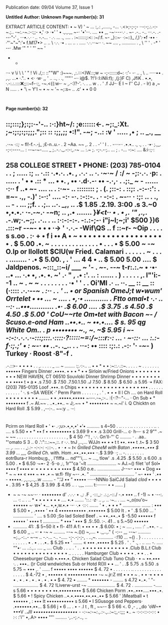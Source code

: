 Publication date: 09/04
Volume 37, Issue 1

**Untitled**
**Author: Unknown**
**Page number(s): 31**

EXTRACT ARTICLE CONTENT:
• 
~ 
V) 
' 
~ ... 
:,.: 
,......, -... ·.<>;-;-;- ··-:-;.:.-:-~.;.. 
-~:.-~.:-:;;-
•,' 
·> ·•' 
' • .,.,.,_ 
~-· '•'···. 
.... •• ,_ 
-~·---·.· . 
~- .-.. 
-.. ···.-. 
.-
--·"-' 
_, 
···•.·.· 
· .. -.-... · 
.·. ... 
.,_ .... 
. 
:~::::::;:<: 
:~/:f. 
~- _}::~· 
·:~::)\_ /,)':·•f 
·•• 
· ·"'~"~":'• f.M17•> 
.. .. 
\ 
·.·. ·• 
. ... 
.. 
. ..... ·.·.···~·· ·. 
~~ .... , ........... . 
, 
\\ 
'' 
' . 
-* ' 
--· 
.Mw 
'" 
" 
' "' 
~~ ' 
- -
··-
v 
\i 
\ \ 
' " 
! 
Vi \./,:: ::""W"
:)~~~. 
,:.:::<)W.::;w 
~ -;-::::::d~: ·:'- -· 
.. , \ 
.. ·····•• . ,.,. 
...• ·.".. 
• <· ·w· 
,, ' .. 
.., . ., 
'""'' 
-·· 
i@$. ?!'I·:I:iNli\:f); 
,(j:}F C) 
,JfiK 
. •.•, ·.-:.:.:::::x:;;::~f-·:;\, 
-~.<{(:w-· ~ 
,.-:)?-'. 
·. . 
.. w 
. . ' 
.f JJ-· 
E 
I 
~ I'' 
CJ 
. -
lr) 
a 
,~ 
N 
..... 
. • '\ 
~ Y'l ~ • 
~ ~ '~ 
~;:s~ 
.. \.c' 
• • 
0 0 


<br>

**Page number(s): 32**

::;:::;};:;:·-'-.. 
:·:}ht~/: 
;e::::::<-. 
~;:_:Xt. 
;~:;:;:;:;;;.";:: :: :;;,;; 
•:!". 
-~; 
-..: 
:v 
' ..... 
,• ; .. _., __ 
-
._·-~ 
·::;_ 
~ fl!-f.-.-j_ 
;£-n..u.- . 
2 ~Aa. 
~~ 
,. 
2 
. . 
-' 
' I 
. . -···-·· .•.•.. 
., 
., . . ·•· 
;.,_. -;-:----... : --~-~-..... _ ;..-.·._.-:-:,.-~ ... :.~ 
;. -;-.-·;.. ... ; . -... -:~: .... &:i·:;·: 

258 COLLEGE STREET • 
PHONE: (203) 785-0104 
. . ; ..... :; .. ·.:: ·.•.·. 
.•. , 
.·.· 
.. ·. ·~·~ 
/ :/ 
~ -;:·.·. 
·p: 
. ..... . 
' • 
• .:: * 
... 
• •. , •• ·.d·.-· •• -.·,· . 
.;:_ 
~ - ...... ·:·· 
f ..• 
~- ....
.. . 
:·~-
.. :::::::: ; . 
(. ;::-: . ::;: 
.-:-·:': . 
=~-
.,, 
-.)' 
:-·:' 
.... -:· -·. :-::-. . 
· -:-: . 
~-·· · :;: .. . ., .. - . ... ;;f. 
. .;.. 
..·. 
_,, .. 
.$ 1.85 
.$2.19 
.$ 3:00 
.s 3.~0 
•,•.•.· 
·-.-~.· -~n; .. ,.• 
....... 
}_¥<t·· 
• . • ,. '" ,.,._ .-.w;·.~;;. 
.·.. . .. 
:·:-:-:-. -:.:-;-· 
i"j~l;~;i' 
$500
})6 
.:::~r --~-
• • • 
·-> 
' ·.·.-
-Wif\QS 
.. f 
::~r-
~Oip 
. . . . s s.oo . 
:· + • 
f 
i •• A • 
~ • 
• • • • • • • • • • • • • • • • • • . $ 5.00 .•. 
~ . . . . . . . . .. . . . . • . . . • $ 5.00 
~ -~ 
O.lp or llollott 
$CIU(w 
Fried. Calamari . . . . . . 
~ . . . . ........ · .• $ 5.00. 
, . ' ... 4 
4 
• .. $ 5.00 
5.00 
.... $ 
Jaldpenos. 
~:::_::~i/ 
___ ~ '- . 
\~-. --~ t-r:.:.~ • ·•· 
..• 
... ·.• •, 
.•. 
•. ~' 
.· " 
, .• 
:'. 
.. : ...... . 
) . . . . . ,. 
l"'i:--1 .. 
~ . 
~ ~ . . . . . . . . ·• ' ' . . 
Oi'MI 
.· .. ··. __ 
:: __ ::(·:::: .·.·--~ . 
_:·· . . ' 
.. • 
or Spanish OmeJ;t 
w•wum' Orrtelet 
• •• ... ~ .... 
. •,·• ........... . 
Ftto omal•t 
·.· 
.. ··:· ..•••........... 
.•· 
.$ 6.00 
.... 
.$ 3.75 
.s 4.50 
.$ 4.50 
.$ 5.00 ' 
CoU~~rte Om•tet with Bacon 
~-
/ 
Scuso.e-ond Ham ..••.•.. ~ ••.•.... $ s. 95 
qg White Om.. . p 
•••••••• ~., ~. ~$ 5.95 i 
~--:-:·.·.·.·-:::;:::.·::::·?::\:::~=:/~:::r:·: 
... · 
~·::· ... :.\:- f·:;.;' 
• : 
~-· 
•• 
._.-. 
._.. . 
. ··-: •• :::: 
:;:.: .-:· '· 
-~-
) 
Turkey 
· Roost ·8"-f . 
--
.-.::>-
• • • • 
. . ,. . . . . 
_ ... 
~ ........ :;.·:-.. 
.. • • * • • 
:~::.·.::~. 
. . . . 
~ . . . . . . . •••••• 
Fingers Dinner .••••. • • • * • • 
Sirloin w/Fried Onions 
• • • • • • • • • • 
NEW HAVEN, CT 06510 
Souvloki Dinner 
Shrirnp Dinner 
• • • • • • • • • • •••• 
t 
• a • 
.s 7.50 
.$ 7.50 
.$7.50 
.$1.50 
.J 7.50 
.$ 8.50 
.$ 6.50 
.s 5.95 
·• FAX: (203) 785-0135 
Loof .•••. 
n Chips 
• • • • • • • 
• • • • • • • • • • ••• 
. . . . . . . . . . . . ' 
·. 
s 
~SA WEEK 
·' 
Perm 
Parm . . . . . . , . ' . 
• • • II 
l 
Ch .... on Hard Roll 
• • • • • • • • • 
........ • • 
.•••••.••••• ~---.-~,:-.. :{-:?-·"-... · 
On Sub 
• * •••••••• f .~ Al.~~ 
. ..•..••.. ~ J;.~~ 
• * •••••••• ~ ~.~i' 
i. 
Q Chicktn on Hard Roll 
.$ 5.99 
. ,--:-.. ~~:y .. 
·-: 
# 
Pcirm on Hard Roll 
• ' 
•· .·;u>.•,•,•' 
•'• 
.......... s 4~50 
. .. . . . .. . . . . . . . . .. . .... s 5.50 
• • * •• f 
• ••••••••• s 3.69 
9 • 
• .s 3.00 
Grill-... c· h--· 
s 2 9"" 
.~ 
~ ~~ . . . . . . . . . . . . . . . . . . . . , 
$ 4 50 
·"'! , ·.·. Gn'll-"' C ......... · . .aa.. "'omato 
S 3 .. 0 
.':"::.:~~,::. r ·.·. 
tnJ 
,..,... WJJn •• 
• • t 
t ••. ••• t 
.t~ 
$ 3 50 
... ,. .... . 
. ,_;.:-
-:-:-: 
-:::-. . 
• · • 
~ t< Gnlled CheeM with Baton .•••••..••• $ 3.99 
... ,,,, Grilled Ch_. with. Hom .••..••.••• ··.$ 3.99· 
·; .. 
-. . . . . . . . 
eotrBura-r 
Hombu;g., , l'flffa ... nd""'i,... ~ 
..._ tlow' 
.s .4.25 
.$ 5.50 
.s 6.00 
.s 5.00 . 
• $ 6.50 
·~•- 2 ·5··o 
,:, 
1r""ca '~lt ....................... ~ AJ.~() 
filet 'of Sol• •••• f •••• •· • • • • • • • •••• $ 4.50 
o.e.. .................. 
J--~- ••• • 
Dog 
•• * ~ ~ •• « ••• ~ •• .• ~ 
w.fl· flly ~--
.•. " .............. , .................. ' ~- ••• ' .•• -
•••••. ,.,..,..,..w ........ - ''.'J •• " ••••• ·····-NNNo 
SaiCJd 
Salad 
$clod 
• • • • • .$ 3.95 
• $ 4,25 
.$ 3.99 
.$ 4.95 
.. . .,,_ ...... t:········ • • 
...... j 
- ~ ~
-~ ~~·-· · •••••••• 
d' 
.·.·.· 
• .,: .F 
, ·:::_:· .:.;.-::./ -.• 
••• .. f 
-1) 
~ • ·--:. ... ·: .. . .. * • • • • • • • 
.... •.• ....... '::.: ·z· .. ,. .. ·~.. . .... ~_o(ou'o~ •••••• ~· w•' •... •,•,w.•.• ·-· ·.• 
·::·: 
....... ' 
• . 
• • • * .............. ....... : ••• $ 5.00 
• , .•••• ' •• 4 ••••••••••• .••••••• $ 5.00 
It . • 
' .$ 5.00 
... ' ................ ' .... s 5.00 
;So lad 
Soled 
Beef 
. ~ ••..••..• $ -5.50 
•••••• f ••••• 
' •••• t ............. * ••• ' ••• $ .5:.50. :-. 
41 
.. s 5.~50 
••••••
- ........... 41: .$ 5~50 
it • 
fl-
411 
A 
f: 
• •• • 
• .$ 6.00: 
• ; ~ .... , ..... :' ..••. - .. $ 6.00 
,, 
.. -· • 
-~ ~ ......... --~ ~.()() 
~,.... • .,,..,." 
{ 
-:--
,,, 
--~· .......... ~;.,.-:..- ~-~ .. -.-... -.. -..... -;-.-;-;-, . 
..,~. 
............ ·:!10 ... 
~() . } . . . . . . . . . . . . . . . • . • . . .•.. $ 5.25 
•• ' ....... « ••• .••••• $ 5.25 
. ' . " ., . 
.. .... -. ..... ""•· ... ..:.,.. .... 
_ .... 
Club . . .. . ' . . • • • • •• • • • • • • • 
.Club 
B.L.t Club 
• • • • • • • • • • • • • • • .. . . . . . 
Hamburger Club • • • • . • • . . • 
Cheeseburger Club •.•••.•. 
Chicken Salad Club 
Tuno Ctub · • ~ ••.••• ·. . •••.. 
()r Cold wndwiches 
Sub or Hotd R()ll 
• • ... ' . 
.$ 5.75 
.s 5.50 
.s 5.75 
~ ••• ,. ' ...... f ••••• •••• •••••• $ 4. 72 
• . . . . . . . .. . . . . . . . . . . . . . . . . $ 4.-72 
• , •••••• « •••••••••••• -~ ~.jr:Z 
mt • • • ~ . • • ·• • • • • . • . • . • . • . • . • • $ 4. 72 
• ........ * ••••••• - ........ s 4.72 
•..•. ' "- .................... $ 4. 72 
!Liverw-urst 
-~ ...................... $ 4. 72 
. .............. -..... s 5.66 
• • • • • • • ••.••••••••• $ 5.66 
Chicken Porm .••..•••.....•••..•. $ 5.66 
• ! Spicy Chicken ..•.•.••••.••.••..•• $ 5.66 
' }Meatball • t •••••• , : ••• It ••••••••••• s 5.66 
• I SGusoge ond Peppers· .•••••••.••... $ 5.66 
j • 6 
... . • - .I t , 
ft , ~~--
$ 5 66 
<. 
0 ,- , ,,do 'oW~• •••V 
._.JII 
•••••••••••••••••• -
-:-~:-~:_.,.:-.,..:~:;,-:;;; •.. ~ 
·:-:-::-:-:·: 
• :·: :'i'' 
•,.A> •••• 
""' ......... 
·,..-;.-.., ..